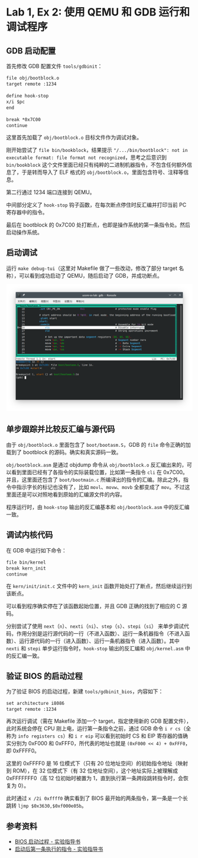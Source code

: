 # Lab 1, Ex 2: 使用 QEMU 和 GDB 运行和调试程序

## GDB 启动配置

首先修改 GDB 配置文件 `tools/gdbinit`：

```
file obj/bootblock.o
target remote :1234

define hook-stop
x/i $pc
end

break *0x7C00
continue
```

这里首先加载了 `obj/bootblock.o` 目标文件作为调试对象。

刚开始尝试了 `file bin/bookblock`，结果提示 `"/.../bin/bootblock": not in executable format: file format not recognized`，思考之后意识到 `bin/bookblock` 这个文件里面已经只有纯粹的二进制机器指令，不包含任何额外信息了，于是转而导入了 ELF 格式的 `obj/bootblock.o`，里面包含符号、注释等信息。

第二行通过 1234 端口连接到 QEMU。

中间部分定义了 `hook-stop` 钩子函数，在每次断点停住时反汇编并打印当前 PC 寄存器中的指令。

最后在 bootblock 的 0x7C00 处打断点，也即是操作系统的第一条指令处。然后启动操作系统。

## 启动调试

运行 `make debug-tui`（这里对 Makefile 做了一些改动，修改了部分 target 名称），可以看到成功启动了 QEMU，随后启动了 GDB，并成功断点。

![Break at 0x7C00](./images/lab1/break-at-0x7c00.png)

## 单步跟踪并比较反汇编与源代码

由于 `obj/bootblock.o` 里面包含了 `boot/bootasm.S`，GDB 的 `file` 命令正确的加载到了 bootblock 的源码。确实和真实源码一致。

`obj/bootblock.asm` 是通过 objdump 命令从 `obj/bootblock.o` 反汇编出来的，可以看到里面已经有了各指令的实际装载位置，比如第一条指令 `cli` 在 0x7C00。并且，这里面还包含了 `boot/bootmain.c` 所编译出的指令的汇编。除此之外，指令中指示字长的标记也没有了，比如 `movl`、`movw`、`movb` 全都变成了 `mov`。不过这里面还是可以对照地看到原始的汇编源文件的内容。

程序运行时，由 `hook-stop` 输出的反汇编基本和 `obj/bootblock.asm` 中的反汇编一致。

## 调试内核代码

在 GDB 中运行如下命令：

```
file bin/kernel
break kern_init
continue
```

在 `kern/init/init.c` 文件中的 `kern_init` 函数开始处打了断点，然后继续运行到该断点。

可以看到程序确实停在了该函数起始位置，并且 GDB 正确的找到了相应的 C 源码。

分别尝试了使用 `next`（`n`）、`nexti`（`ni`）、`step`（`s`）、`stepi`（`si`） 来单步调试代码，作用分别是运行源代码的一行（不进入函数）、运行一条机器指令（不进入函数）、运行源代码的一行（进入函数）、运行一条机器指令（进入函数）。其中 `nexti` 和 `stepi` 单步运行指令时，`hook-stop` 输出的反汇编和 `obj/kernel.asm` 中的反汇编一致。

## 验证 BIOS 的启动过程

为了验证 BIOS 的启动过程，新建 `tools/gdbinit_bios`，内容如下：

```
set architecture i8086
target remote :1234
```

再次运行调试（需在 Makefile 添加一个 target，指定使用新的 GDB 配置文件），此时系统会停在 CPU 刚上电，运行第一条指令之前，通过 GDB 命令 `i r cs`（全称为 `info registers cs`）和 `i r eip` 可以看到初始时 CS 和 EIP 寄存器的值确实分别为 0xF000 和 0xFFF0，所代表的地址也就是 `(0xF000 << 4) + 0xFFF0`，即 0xFFFF0。

这里的 0xFFFF0 是 16 位模式下（只有 20 位地址空间）的初始指令地址（映射到 ROM），在 32 位模式下（有 32 位地址空间），这个地址实际上被理解成 0xFFFFFFF0（高 12 位初始时被置为 1，直到执行第一条跨段跳转指令时，会恢复为 0）。

此时通过 `x /2i 0xffff0` 确实看到了 BIOS 最开始的两条指令，第一条是一个长跳转 `ljmp $0x3630,$0xf000e05b`。

## 参考资料

- [BIOS 启动过程 - 实验指导书](https://chyyuu.gitbooks.io/ucore_os_docs/content/lab1/lab1_3_1_bios_booting.html)
- [启动后第一条执行的指令 - 实验指导书](https://chyyuu.gitbooks.io/ucore_os_docs/content/lab1/lab1_5_appendix.html)
